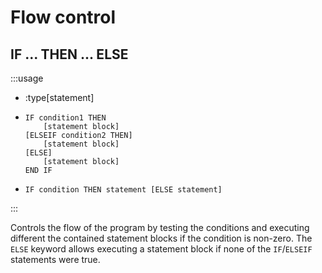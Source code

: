 # Flow control

## IF ... THEN ... ELSE

:::usage

- :type[statement]
- ```
  IF condition1 THEN
      [statement block]
  [ELSEIF condition2 THEN]
      [statement block]
  [ELSE]
      [statement block]
  END IF
  ```
- ```
  IF condition THEN statement [ELSE statement]
  ```

:::

Controls the flow of the program by testing the conditions and executing
different the contained statement blocks if the condition is non-zero. The
`ELSE` keyword allows executing a statement block if none of the `IF`/`ELSEIF`
statements were true.
